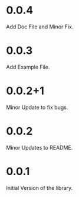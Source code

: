 ﻿
# 0.0.4
Add Doc File and Minor Fix.

# 0.0.3

Add Example File.

# 0.0.2+1

Minor Update to fix bugs.

# 0.0.2

Minor Updates to README.

# 0.0.1

Initial Version of the library.

